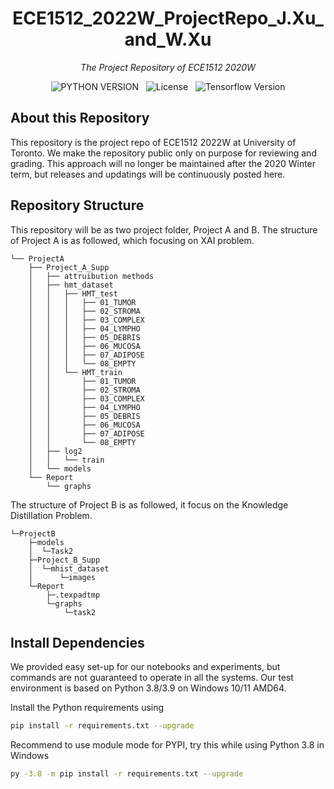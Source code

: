 <div align="center">

# ECE1512_2022W_ProjectRepo_J.Xu_and_W.Xu

</div>

<div align="center">

*The Project Repository of ECE1512 2020W*

</div>

<div align="center">

![PYTHON VERSION](https://img.shields.io/badge/Python-3.8-blue) &nbsp; ![License](https://img.shields.io/badge/GPL-3.0-red) &nbsp; ![Tensorflow Version](https://img.shields.io/badge/Tensorflow-2.7.0-green.svg)

</div>

## About this Repository

This repository is the project repo of ECE1512 2022W at University of Toronto. We make the repository public only on purpose for reviewing and grading. This approach will no longer be maintained after the 2020 Winter term, but releases and updatings will be continuously posted here.

## Repository Structure

This repository will be as two project folder, Project A and B. The structure of Project A is as followed, which focusing on XAI problem.

```
└── ProjectA
    ├── Project_A_Supp
    │   ├── attruibution methods
    │   ├── hmt_dataset
    │   │   ├── HMT_test
    │   │   │   ├── 01_TUMOR
    │   │   │   ├── 02_STROMA
    │   │   │   ├── 03_COMPLEX
    │   │   │   ├── 04_LYMPHO
    │   │   │   ├── 05_DEBRIS
    │   │   │   ├── 06_MUCOSA
    │   │   │   ├── 07_ADIPOSE
    │   │   │   └── 08_EMPTY
    │   │   └── HMT_train
    │   │       ├── 01_TUMOR
    │   │       ├── 02_STROMA
    │   │       ├── 03_COMPLEX
    │   │       ├── 04_LYMPHO
    │   │       ├── 05_DEBRIS
    │   │       ├── 06_MUCOSA
    │   │       ├── 07_ADIPOSE
    │   │       └── 08_EMPTY
    │   ├── log2
    │   │   └── train
    │   └── models
    └── Report
        └── graphs
```

The structure of Project B is as followed, it focus on the Knowledge Distillation Problem.
```
└─ProjectB
    ├─models
    │  └─Task2
    ├─Project_B_Supp
    │  └─mhist_dataset
    │      └─images
    └─Report
        ├─.texpadtmp
        └─graphs
            └─task2
```
## Install Dependencies

We provided easy set-up for our notebooks and experiments, but commands are not guaranteed to operate in all the systems. Our test environment is based on Python 3.8/3.9 on Windows 10/11 AMD64.

Install the Python requirements using

```sh
pip install -r requirements.txt --upgrade
```

Recommend to use module mode for PYPI, try this while using Python 3.8 in Windows

```sh
py -3.8 -m pip install -r requirements.txt --upgrade
```
